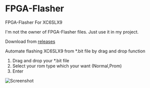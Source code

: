 
# FPGA-Flasher
FPGA-Flasher For XC6SLX9

I'm not the owner of FPGA-Flasher files. Just use it in my project.

Download from [releases](https://github.com/ouoam/FPGA-Flasher/releases)

Automate flashing XC6SLX9 from *.bit file by drag and drop function

 1. Drag and drop your *.bit file
 2. Select your rom type which your want (Normal,Prom)
 3. Enter 


![Screenshot](https://raw.githubusercontent.com/thanatath/FPGA-Flasher/master/Screenshot.png)
